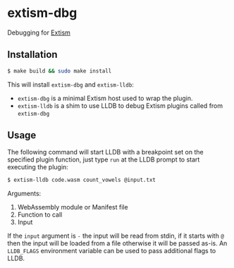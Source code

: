 # extism-dbg

Debugging for [Extism](https://github.com/extism/extism)

## Installation

```bash
$ make build && sudo make install
```

This will install `extism-dbg` and `extism-lldb`:
- `extism-dbg` is a minimal Extism host used to wrap the plugin.
- `extism-lldb` is a shim to use LLDB to debug Extism plugins called from `extism-dbg` 

## Usage

The following command will start LLDB with a breakpoint set on the specified plugin function, 
just type `run` at the LLDB prompt to start executing the plugin:

```bash
$ extism-lldb code.wasm count_vowels @input.txt
```
Arguments:
1. WebAssembly module or Manifest file
2. Function to call
3. Input
 
If the `input` argument is `-` the input will be read from stdin, if it starts with `@` then the input will be loaded from a
file otherwise it will be passed as-is. An `LLDB_FLAGS` environment variable can be used to pass additional flags to LLDB.
